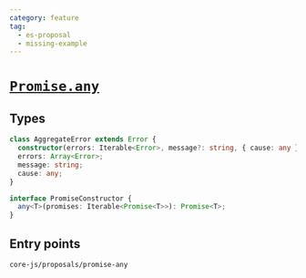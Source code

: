 ```yaml
---
category: feature
tag:
  - es-proposal
  - missing-example
---
```


# [`Promise.any`](https://github.com/tc39/proposal-promise-any)

## Types

```ts
class AggregateError extends Error {
  constructor(errors: Iterable<Error>, message?: string, { cause: any }?);
  errors: Array<Error>;
  message: string;
  cause: any;
}

interface PromiseConstructor {
  any<T>(promises: Iterable<Promise<T>>): Promise<T>;
}
```

## Entry points

```
core-js/proposals/promise-any
```
